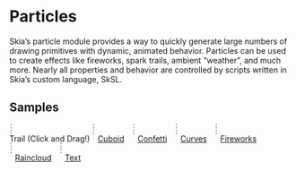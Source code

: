 Particles
=========

Skia’s particle module provides a way to quickly generate large numbers of
drawing primitives with dynamic, animated behavior. Particles can be used to
create effects like fireworks, spark trails, ambient “weather”, and much more.
Nearly all properties and behavior are controlled by scripts written in Skia’s
custom language, SkSL.


Samples
-------

<style>
  #demo canvas {
    border: 1px dashed #AAA;
    margin: 2px;
  }

  figure {
    display: inline-block;
    margin: 0;
  }

  figcaption > a {
    margin: 2px 10px;
  }
</style>

<div id=demo>
  <figure>
    <canvas id=trail width=400 height=400></canvas>
    <figcaption>
      Trail (Click and Drag!)
    </figcaption>
  </figure>
  <figure>
    <canvas id=cube width=400 height=400></canvas>
    <figcaption>
      <a href="https://particles.skia.org/5515ab65a31eab1ce5840a714d322643"
         target=_blank rel=noopener>Cuboid</a>
    </figcaption>
  </figure>
  <figure>
    <canvas id=confetti width=400 height=400></canvas>
    <figcaption>
      <a href="https://particles.skia.org/eb484bdbac5952c0184a7f1d25773746"
         target=_blank rel=noopener>Confetti</a>
    </figcaption>
  </figure>
  <figure>
    <canvas id=curves width=400 height=400></canvas>
    <figcaption>
      <a href="https://particles.skia.org/632d713dacfa01d8905ffee98bc46acc"
         target=_blank rel=noopener>Curves</a>
    </figcaption>
  </figure>
  <figure>
    <canvas id=fireworks width=400 height=400></canvas>
    <figcaption>
      <a href="https://particles.skia.org/4d2befa962190e14575075d5676b98bf"
         target=_blank rel=noopener>Fireworks</a>
    </figcaption>
  </figure>
  <figure>
    <canvas id=raincloud width=400 height=400></canvas>
    <figcaption>
      <a href="https://particles.skia.org/47f49494cb9bdfef2691369428c6d672"
         target=_blank rel=noopener>Raincloud</a>
    </figcaption>
  </figure>
  <figure>
    <canvas id=text width=400 height=400></canvas>
    <figcaption>
      <a href="https://particles.skia.org/9c18c154a286e7c5d64192c9d6661ce0"
         target=_blank rel=noopener>Text</a>
    </figcaption>
  </figure>

</div>

<script type="text/javascript" charset="utf-8">
(function() {
  // Tries to load the WASM version if supported, shows error otherwise
  let s = document.createElement('script');
  var locate_file = '';
  if (window.WebAssembly && typeof window.WebAssembly.compile === 'function') {
    console.log('WebAssembly is supported!');
    locate_file = 'https://particles.skia.org/static/';
  } else {
    console.log('WebAssembly is not supported (yet) on this browser.');
    document.getElementById('demo').innerHTML = "<div>WASM not supported by your browser. Try a recent version of Chrome, Firefox, Edge, or Safari.</div>";
    return;
  }
  s.src = locate_file + 'canvaskit.js';
  s.onload = () => {
  var CanvasKit = null;
  CanvasKitInit({
    locateFile: (file) => locate_file + file,
  }).then((CK) => {
    CanvasKit = CK;
    TrailExample(CanvasKit, 'trail', trail);
    ParticleExample(CanvasKit, 'confetti', confetti, 200, 200);
    ParticleExample(CanvasKit, 'curves', curves, 200, 300);
    ParticleExample(CanvasKit, 'cube', cube, 200, 200);
    ParticleExample(CanvasKit, 'fireworks', fireworks, 200, 300);
    ParticleExample(CanvasKit, 'raincloud', raincloud, 200, 100);
    ParticleExample(CanvasKit, 'text', text, 75, 250);
  });

  function ParticleExample(CanvasKit, id, jsonData, cx, cy) {
    if (!CanvasKit || !jsonData) {
      return;
    }
    const surface = CanvasKit.MakeCanvasSurface(id);
    if (!surface) {
      console.error('Could not make surface');
      return;
    }
    const context = CanvasKit.currentContext();
    const canvas = surface.getCanvas();
    canvas.translate(cx, cy);

    const particles = CanvasKit.MakeParticles(JSON.stringify(jsonData));
    particles.start(Date.now() / 1000.0, true);

    function drawFrame(canvas) {
      particles.update(Date.now() / 1000.0);

      canvas.clear(CanvasKit.WHITE);
      particles.draw(canvas);
      surface.requestAnimationFrame(drawFrame);
    }
    surface.requestAnimationFrame(drawFrame);
  }

const confetti ={
   "MaxCount": 200,
   "Drawable": {
      "Type": "SkCircleDrawable",
      "Radius": 8
   },
   "EffectCode": [
      "void effectSpawn(inout Effect effect) {",
      "  effect.lifetime = 2;",
      "}",
      "",
      "void effectUpdate(inout Effect effect) {",
      "  if (effect.age < 0.25 || effect.age > 0.75) { effect.rate = 0; }",
      "  else { effect.rate = 200; }",
      "}",
      ""
   ],
   "Code": [
      "void spawn(inout Particle p) {",
      "  float3 colors[4];",
      "  colors[0] = float3(0.87, 0.24, 0.11);",
      "  colors[1] = float3(1, 0.9, 0.2);",
      "  colors[2] = float3(0.44, 0.73, 0.24);",
      "  colors[3] = float3(0.38, 0.54, 0.95);",
      "  int idx = int(rand(p.seed) * 4);",
      "  p.color.rgb = colors[idx];",
      "",
      "  p.lifetime = (1 - effect.age) * effect.lifetime;",
      "  p.scale = mix(0.6, 1, rand(p.seed));",
      "}",
      "",
      "void update(inout Particle p) {",
      "  p.color.a = 1 - p.age;",
      "",
      "  float a = radians(rand(p.seed) * 360);",
      "  float invAge = 1 - p.age;",
      "  p.vel = float2(cos(a), sin(a)) * mix(250, 550, rand(p.seed)) * invAge * invAge;",
      "}",
      ""
   ],
   "Bindings": []
};

const cube = {
  "MaxCount": 2000,
  "Drawable": {
    "Type": "SkCircleDrawable",
    "Radius": 4
  },
  "EffectCode": [
    "void effectSpawn(inout Effect effect) {",
    "  effect.lifetime = 2;",
    "  effect.rate = 200;",
    "}",
    ""
  ],
  "Code": [
    "void spawn(inout Particle p) {",
    "  p.lifetime = 10;",
    "}",
    "",
    "float4x4 rx(float rad) {",
    "  float c = cos(rad);",
    "  float s = sin(rad);",
    "  return float4x4(1, 0,  0, 0,",
    "                  0, c, -s, 0,",
    "                  0, s,  c, 0,",
    "                  0, 0,  0, 1);",
    "}",
    "",
    "float4x4 ry(float rad) {",
    "  float c = cos(rad);",
    "  float s = sin(rad);",
    "  return float4x4(c, 0, -s, 0,",
    "                  0, 1,  0, 0,",
    "                  s, 0,  c, 0,",
    "                  0, 0,  0, 1);",
    "}",
    "",
    "float4x4 rz(float rad) {",
    "  float c = cos(rad);",
    "  float s = sin(rad);",
    "  return float4x4( c, s, 0, 0,",
    "                  -s, c, 0, 0,",
    "                   0, 0, 1, 0,",
    "                   0, 0, 0, 1);",
    "}",
    "",
    "void update(inout Particle p) {",
    "  float3 pos = float3(rand(p.seed), rand(p.seed), rand(p.seed));",
    "  if (rand(p.seed) < 0.33) {",
    "    if (pos.x > 0.5) {",
    "      pos.x = 1;",
    "      p.color.rgb = float3(1, 0.2, 0.2);",
    "    } else {",
    "      pos.x = 0;",
    "      p.color.rgb = float3(0.2, 1, 1);",
    "    }",
    "  } else if (rand(p.seed) < 0.5) {",
    "    if (pos.y > 0.5) {",
    "      pos.y = 1;",
    "      p.color.rgb = float3(0.2, 0.2, 1);",
    "    } else {",
    "      pos.y = 0;",
    "      p.color.rgb = float3(1, 1, 0.2);",
    "    }",
    "  } else {",
    "    if (pos.z > 0.5) {",
    "      pos.z = 1;",
    "      p.color.rgb = float3(0.2, 1, 0.2);",
    "    } else {",
    "      pos.z = 0;",
    "      p.color.rgb = float3(1, 0.2, 1);",
    "    }",
    "  }",
    "",
    "  float s = effect.age * 2 - 1;",
    "  s = s < 0 ? -s : s;",
    "",
    "  pos = pos * 2 - 1;",
    "  pos = mix(pos, normalize(pos), s);",
    "  pos = pos * 100;",
    "",
    "  float age = effect.loop + effect.age;",
    "  float4x4 mat = rx(age * radians(60))",
    "               * ry(age * radians(70))",
    "               * rz(age * radians(80));",
    "  pos = (mat * float4(pos, 1)).xyz;",
    "",
    "  p.pos.x = pos.x;",
    "  p.pos.y = pos.y;",
    "  p.scale = ((pos.z + 50) / 100 + 0.5) / 2;",
    "}",
    ""
  ],
  "Bindings": []
};

const curves = {
   "MaxCount": 1000,
   "Drawable": {
      "Type": "SkCircleDrawable",
      "Radius": 2
   },
   "EffectCode": [
      "void effectSpawn(inout Effect effect) {",
      "  effect.rate = 200;",
      "  effect.color = float4(1, 0, 0, 1);",
      "}",
      ""
   ],
   "Code": [
      "void spawn(inout Particle p) {",
      "  p.lifetime = 3 + rand(p.seed);",
      "  p.vel.y = -50;",
      "}",
      "",
      "void update(inout Particle p) {",
      "  float w = mix(15, 3, p.age);",
      "  p.pos.x = sin(radians(p.age * 320)) * mix(25, 10, p.age) + mix(-w, w, rand(p.seed));",
      "  if (rand(p.seed) < 0.5) { p.pos.x = -p.pos.x; }",
      "",
      "  p.color.g = (mix(75, 220, p.age) + mix(-30, 30, rand(p.seed))) / 255;",
      "}",
      ""
   ],
   "Bindings": []
};

const fireworks = {
   "MaxCount": 1000,
   "Drawable": {
      "Type": "SkCircleDrawable",
      "Radius": 1
   },
   "EffectCode": [
      "void effectSpawn(inout Effect effect) {",
      "  effect.lifetime = 2;",
      "  effect.rate = 120;",
      "  float a = radians(mix(-20, 20, rand(effect.seed)) - 90);",
      "  float s = mix(200, 220, rand(effect.seed));",
      "  effect.vel.x = cos(a) * s;",
      "  effect.vel.y = sin(a) * s;",
      "  effect.color.rgb = float3(rand(effect.seed), rand(effect.seed), rand(effect.seed));",
      "  effect.pos.x = 0;",
      "  effect.pos.y = 0;",
      "}",
      "",
      "void effectUpdate(inout Effect effect) {",
      "  effect.vel.y += dt * 90;",
      "}",
      "",
      "void effectDeath(inout Effect effect) {",
      "  explode(false);",
      "}",
      ""
   ],
   "Code": [
      "void spawn(inout Particle p) {",
      "  p.lifetime = 0.5;",
      "  float a = radians(rand(p.seed) * 360);",
      "  float s = mix(5, 10, rand(p.seed));",
      "  p.vel.x = cos(a) * s;",
      "  p.vel.y = sin(a) * s;",
      "}",
      "",
      "void update(inout Particle p) {",
      "  p.color.a = 1 - p.age;",
      "}",
      ""
   ],
   "Bindings": [
      {
         "Type": "SkEffectBinding",
         "Name": "explode",
         "MaxCount": 50,
         "Drawable": {
            "Type": "SkCircleDrawable",
            "Radius": 3
         },
         "EffectCode": [
            "void effectSpawn(inout Effect effect) {",
            "  effect.burst = 50;",
            "  effect.lifetime = 2.5;",
            "}",
            ""
         ],
         "Code": [
            "void spawn(inout Particle p) {",
            "  p.lifetime = 2 + rand(p.seed) * 0.5;",
            "  float a = radians(rand(p.seed) * 360);",
            "  float s = mix(90, 100, rand(p.seed));",
            "  p.vel.x = cos(a) * s;",
            "  p.vel.y = sin(a) * s;",
            "}",
            "",
            "void update(inout Particle p) {",
            "  p.color.a = 1 - p.age;",
            "  p.vel.y += dt * 50;",
            "}",
            ""
         ],
         "Bindings": []
      }
   ]
};

const raincloud = {
   "MaxCount": 128,
   "Drawable": {
      "Type": "SkCircleDrawable",
      "Radius": 2
   },
   "EffectCode": [
      "void effectSpawn(inout Effect effect) {",
      "  if (effect.loop == 0) {",
      "    cloud(true);",
      "  }",
      "  effect.color = float4(0.1, 0.1, 1.0, 1.0);",
      "  effect.rate = 10;",
      "}",
      ""
   ],
   "Code": [
      "void spawn(inout Particle p) {",
      "  p.lifetime = 4;",
      "  p.pos.x = mix(-50, 50, rand(p.seed));",
      "  p.vel.y = 50;",
      "}",
      "",
      "bool once(bool cond, inout uint flags, uint flag) {",
      "  bool result = false;",
      "  if (cond && (flags & flag) == 0) {",
      "    flags |= flag;",
      "    result = true;",
      "  }",
      "  return result;",
      "}",
      "",
      "void update(inout Particle p) {",
      "  p.vel.y += 20 * dt;",
      "  if (once(p.pos.y > 150, p.flags, 0x1)) {",
      "    p.scale = 0;",
      "    splash(false);",
      "  }",
      "}",
      ""
   ],
   "Bindings": [
      {
         "Type": "SkEffectBinding",
         "Name": "cloud",
         "MaxCount": 60,
         "Drawable": {
            "Type": "SkCircleDrawable",
            "Radius": 16
         },
         "EffectCode": [
            "void effectSpawn(inout Effect effect) {",
            "  effect.color = float4(0.8, 0.8, 0.8, 1);",
            "  effect.rate = 30;",
            "}",
            ""
         ],
         "Code": [
            "float2 circle(inout uint seed) {",
            "  float2 xy;",
            "  do {",
            "    xy.x = 2 * rand(seed) - 1;",
            "    xy.y = 2 * rand(seed) - 1;",
            "  } while (dot(xy, xy) > 1);",
            "  return xy;",
            "}",
            "",
            "void spawn(inout Particle p) {",
            "  p.lifetime = 2.5;",
            "  p.pos = circle(p.seed) * float2(50, 10);",
            "  p.vel.x = mix(-10, 10, rand(p.seed));",
            "  p.vel.y = mix(-10, 10, rand(p.seed));",
            "}",
            "",
            "void update(inout Particle p) {",
            "  p.color.a = 1 - (length(p.pos) / 150);",
            "}",
            ""
         ],
         "Bindings": []
      },
      {
         "Type": "SkEffectBinding",
         "Name": "splash",
         "MaxCount": 8,
         "Drawable": {
            "Type": "SkCircleDrawable",
            "Radius": 1
         },
         "EffectCode": [
            "void effectSpawn(inout Effect effect) {",
            "  effect.burst = 8;",
            "  effect.scale = 1;",
            "}",
            ""
         ],
         "Code": [
            "void spawn(inout Particle p) {",
            "  p.lifetime = rand(p.seed);",
            "  float a = radians(mix(-80, 80, rand(p.seed)) - 90);",
            "  p.vel.x = cos(a) * 20;",
            "  p.vel.y = sin(a) * 20;",
            "}",
            "",
            "void update(inout Particle p) {",
            "  p.vel.y += dt * 20;",
            "}",
            ""
         ],
         "Bindings": []
      }
   ]
};

const text = {
   "MaxCount": 2000,
   "Drawable": {
      "Type": "SkCircleDrawable",
      "Radius": 1
   },
   "EffectCode": [
      "void effectSpawn(inout Effect effect) {",
      "  effect.rate = 1000;",
      "}",
      ""
   ],
   "Code": [
      "void spawn(inout Particle p) {",
      "  p.lifetime = mix(1, 3, rand(p.seed));",
      "  float a = radians(mix(250, 290, rand(p.seed)));",
      "  float s = mix(10, 30, rand(p.seed));",
      "  p.vel.x = cos(a) * s;",
      "  p.vel.y = sin(a) * s;",
      "  p.pos = text(rand(p.seed)).xy;",
      "}",
      "",
      "void update(inout Particle p) {",
      "  float4 startColor = float4(1, 0.196, 0.078, 1);",
      "  float4 endColor   = float4(1, 0.784, 0.078, 1);",
      "  p.color = mix(startColor, endColor, p.age);",
      "}",
      ""
   ],
   "Bindings": [
      {
         "Type": "SkTextBinding",
         "Name": "text",
         "Text": "SKIA",
         "FontSize": 96
      }
   ]
};

  function preventScrolling(canvas) {
    canvas.addEventListener('touchmove', (e) => {
      // Prevents touch events in the canvas from scrolling the canvas.
      e.preventDefault();
      e.stopPropagation();
    });
  }

  function TrailExample(CanvasKit, id, jsonData) {
    if (!CanvasKit || !jsonData) {
      return;
    }
    const surface = CanvasKit.MakeCanvasSurface(id);
    if (!surface) {
      console.error('Could not make surface');
      return;
    }
    const context = CanvasKit.currentContext();
    const canvas = surface.getCanvas();

    const particles = CanvasKit.MakeParticles(JSON.stringify(jsonData));
    particles.start(Date.now() / 1000.0, true);

    function drawFrame(canvas) {
      particles.update(Date.now() / 1000.0);

      canvas.clear(CanvasKit.WHITE);
      particles.draw(canvas);
      surface.requestAnimationFrame(drawFrame);
    }
    surface.requestAnimationFrame(drawFrame);

    let interact = (e) => {
      particles.setPosition([e.offsetX, e.offsetY]);
      particles.setRate(e.pressure * 1000);
    };
    document.getElementById('trail').addEventListener('pointermove', interact);
    document.getElementById('trail').addEventListener('pointerdown', interact);
    document.getElementById('trail').addEventListener('pointerup', interact);
    preventScrolling(document.getElementById('trail'));
  }

const trail = {
   "MaxCount": 2000,
   "Drawable": {
      "Type": "SkCircleDrawable",
      "Radius": 4
   },
   "EffectCode": "",
   "Code": [
      "void spawn(inout Particle p) {",
      "  p.lifetime = 2 + rand(p.seed);",
      "  float a = radians(rand(p.seed) * 360);",
      "  p.vel = float2(cos(a), sin(a)) * mix(5, 15, rand(p.seed));",
      "  p.scale = mix(0.25, 0.75, rand(p.seed));",
      "}",
      "",
      "void update(inout Particle p) {",
      "  p.color.r = p.age;",
      "  p.color.g = 1 - p.age;",
      "}",
      ""
   ],
   "Bindings": []
};

  }
  document.head.appendChild(s);
})();
</script>
